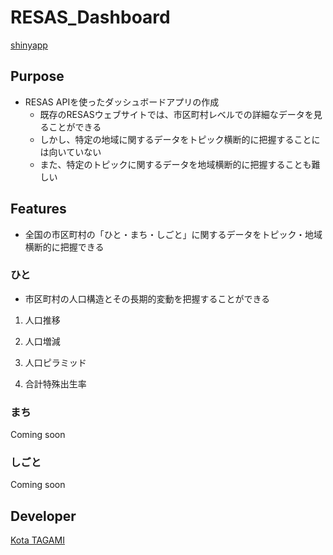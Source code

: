 # RESAS_Dashboard

[shinyapp]()

## Purpose

- RESAS APIを使ったダッシュボードアプリの作成
  - 既存のRESASウェブサイトでは、市区町村レベルでの詳細なデータを見ることができる
  - しかし、特定の地域に関するデータをトピック横断的に把握することには向いていない
  - また、特定のトピックに関するデータを地域横断的に把握することも難しい

## Features

- 全国の市区町村の「ひと・まち・しごと」に関するデータをトピック・地域横断的に把握できる

### ひと

- 市区町村の人口構造とその長期的変動を把握することができる

1. 人口推移

2. 人口増減

3. 人口ピラミッド

4. 合計特殊出生率

### まち

Coming soon

### しごと

Coming soon

## Developer

[Kota TAGAMI](https://github.com/kota-tagami/RESAS_Dashboard.git)

